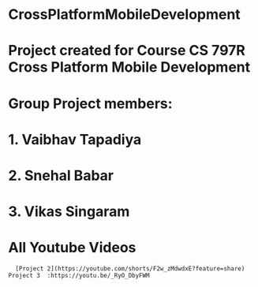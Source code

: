 # CrossPlatformMobileDevelopment
# Project created for Course CS 797R Cross Platform Mobile Development


# Group Project members:
 # 1. Vaibhav Tapadiya
 # 2. Snehal Babar
 # 3. Vikas Singaram
  
  
 # All Youtube Videos
      [Project 2](https://youtube.com/shorts/F2w_zMdwdxE?feature=share)
    Project 3  :https://youtu.be/_RyO_DbyFWM
